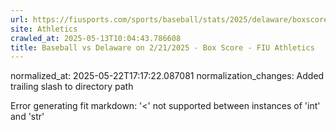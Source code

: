 ```yaml
---
url: https://fiusports.com/sports/baseball/stats/2025/delaware/boxscore/12728/
site: Athletics
crawled_at: 2025-05-13T10:04:43.786608
title: Baseball vs Delaware on 2/21/2025 - Box Score - FIU Athletics
---
```

normalized_at: 2025-05-22T17:17:22.087081
normalization_changes: Added trailing slash to directory path

Error generating fit markdown: '<' not supported between instances of 'int' and 'str'